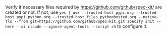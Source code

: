 Verify if necessary files required by https://github.com/github/spec-kit/ are created or not. If not, use `yes | uvx --trusted-host pypi.org --trusted-host pypi.python.org --trusted-host files.pythonhosted.org --native-tls --from git+https://github.com/github/spec-kit.git specify init --here --ai claude --ignore-agent-tools --script sh` to configure it.
